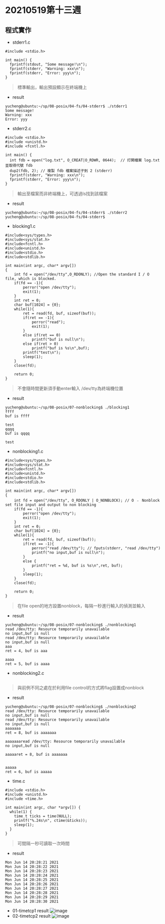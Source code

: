 # 20210519第十三週
## 程式實作
* stderr1.c
```
#include <stdio.h>

int main() {
  fprintf(stdout, "Some message!\n");
  fprintf(stderr, "Warning: xxx\n");
  fprintf(stderr, "Error: yyy\n");
}
```
>標準輸出，輸出預設顯示在終端機上
* result 
```
yucheng@ubuntu:~/sp/08-posix/04-fs/04-stderr$ ./stderr1
Some message!
Warning: xxx
Error: yyy
```
* stderr2.c
```
#include <stdio.h>
#include <unistd.h>
#include <fcntl.h>

int main() {
  int fdb = open("log.txt", O_CREAT|O_RDWR, 0644);  // 打開檔案 log.txt 並取得代號 fdb
  dup2(fdb, 2); // 複製 fdb 檔案描述子到 2 (stderr)
  fprintf(stderr, "Warning: xxx\n");
  fprintf(stderr, "Error: yyy\n");
}
```
>輸出至檔案而非終端機上，可透過ls找到該檔案
* result
```
yucheng@ubuntu:~/sp/08-posix/04-fs/04-stderr$ ./stderr2
yucheng@ubuntu:~/sp/08-posix/04-fs/04-stderr$ 
```
* blocking1.c
```
#include<sys/types.h>
#include<sys/stat.h>
#include<fcntl.h>
#include<unistd.h>
#include<stdio.h>
#include<stdlib.h>

int main(int argc, char* argv[])
{
    int fd = open("/dev/tty",O_RDONLY); //Open the standard I / O file, which is blocked.
    if(fd == -1){
        perror("open /dev/tty");
        exit(1);
    }
    int ret = 0;
    char buf[1024] = {0};
    while(1){
        ret = read(fd, buf, sizeof(buf));
        if(ret == -1){
            perror("read");
            exit(1);
        }
        else if(ret == 0)
            printf("buf is null\n");
        else if(ret > 0)
            printf("buf is %s\n",buf);
        printf("test\n");
        sleep(1);
    }
    close(fd);

    return 0;
}
```
>不會隨時間更新須手動enter輸入
>/dev/tty為終端機位置
* result
```
yucheng@ubuntu:~/sp/08-posix/07-nonblocking$ ./blocking1
ffff
buf is ffff

test
qqqq
buf is qqqq

test
```
* nonblocking1.c
```
#include<sys/types.h>
#include<sys/stat.h>
#include<fcntl.h>
#include<unistd.h>
#include<stdio.h>
#include<stdlib.h>

int main(int argc, char* argv[])
{
    int fd = open("/dev/tty", O_RDONLY | O_NONBLOCK); // O ﹣ Nonblock set file input and output to non blocking
    if(fd == -1){
        perror("open /dev/tty");
        exit(1);
    }
    int ret = 0;
    char buf[1024] = {0};
    while(1){
        ret = read(fd, buf, sizeof(buf));
        if(ret == -1){
            perror("read /dev/tty"); // fputs(stderr, "read /dev/tty")
            printf("no input,buf is null\n");
        }
        else {
            printf("ret = %d, buf is %s\n",ret, buf);
        }
        sleep(1);
    }
    close(fd);

    return 0;
}
```
>在file open的地方設置nonblock，每隔一秒進行輸入的偵測並輸入
* result
```
yucheng@ubuntu:~/sp/08-posix/07-nonblocking$ ./nonblocking1
read /dev/tty: Resource temporarily unavailable
no input,buf is null
read /dev/tty: Resource temporarily unavailable
no input,buf is null
aaa
ret = 4, buf is aaa

aaaa
ret = 5, buf is aaaa
```
* nonblocking2.c
```
```
>與前例不同之處在於利用file control的方式將flag設置成nonblock
* result
```
yucheng@ubuntu:~/sp/08-posix/07-nonblocking$ ./nonblocking2
read /dev/tty: Resource temporarily unavailable
no input,buf is null
read /dev/tty: Resource temporarily unavailable
no input,buf is null
aaaaaaa
ret = 8, buf is aaaaaaa

aaaaaaaread /dev/tty: Resource temporarily unavailable
no input,buf is null

aaaaaret = 8, buf is aaaaaaa


aaaaa
ret = 6, buf is aaaaa
```
* time.c
```
#include <stdio.h>
#include <unistd.h>
#include <time.h>

int main(int argc, char *argv[]) {
  while(1) {
    time_t ticks = time(NULL);
    printf("%.24s\n", ctime(&ticks));
    sleep(1);
  }
}

```
>可間隔一秒可讀取一次時間
* result
```
Mon Jun 14 20:28:21 2021
Mon Jun 14 20:28:22 2021
Mon Jun 14 20:28:23 2021
Mon Jun 14 20:28:24 2021
Mon Jun 14 20:28:25 2021
Mon Jun 14 20:28:26 2021
Mon Jun 14 20:28:27 2021
Mon Jun 14 20:28:28 2021
Mon Jun 14 20:28:29 2021
Mon Jun 14 20:28:30 2021
```
* 01-timetcp1 result
![image](https://user-images.githubusercontent.com/62127656/121896150-8f97c500-cd53-11eb-9b2d-4e64373a7427.png)
* 02-timetcp2 result
![image](https://user-images.githubusercontent.com/62127656/121895724-20ba6c00-cd53-11eb-9741-9f031897315f.png)
